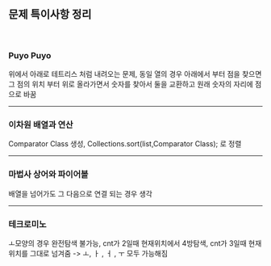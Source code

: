 ## 문제 특이사항 정리

</br>

### Puyo Puyo

위에서 아래로 테트리스 처럼 내려오는 문제, 동일 열의 경우 아래에서 부터 점을 찾으면 그 점의 위치 부터 위로 올라가면서 숫자를 찾아서 둘을 교환하고 원래 숫자의 자리에 점으로 바꿈

---

### 이차원 배열과 연산

Comparator Class 생성, Collections.sort(list,Comparator Class);
로 정렬

---

### 마법사 상어와 파이어볼

배열을 넘어가도 그 다음으로 연결 되는 경우 생각 

---

### 테크로미노

ㅗ모양의 경우 완전탐색 불가능, cnt가 2일때 현재위치에서 4방탐색, cnt가 3일때 현재 위치를 그대로 넘겨줌 -> ㅗ, ㅏ , ㅓ , ㅜ 모두 가능해짐
